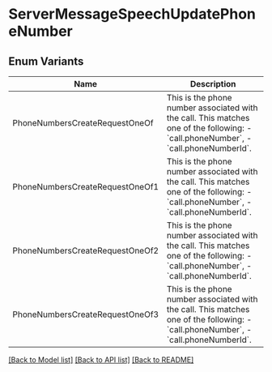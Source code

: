 # ServerMessageSpeechUpdatePhoneNumber

## Enum Variants

| Name | Description |
|---- | -----|
| PhoneNumbersCreateRequestOneOf | This is the phone number associated with the call.  This matches one of the following: - &#x60;call.phoneNumber&#x60;, - &#x60;call.phoneNumberId&#x60;. |
| PhoneNumbersCreateRequestOneOf1 | This is the phone number associated with the call.  This matches one of the following: - &#x60;call.phoneNumber&#x60;, - &#x60;call.phoneNumberId&#x60;. |
| PhoneNumbersCreateRequestOneOf2 | This is the phone number associated with the call.  This matches one of the following: - &#x60;call.phoneNumber&#x60;, - &#x60;call.phoneNumberId&#x60;. |
| PhoneNumbersCreateRequestOneOf3 | This is the phone number associated with the call.  This matches one of the following: - &#x60;call.phoneNumber&#x60;, - &#x60;call.phoneNumberId&#x60;. |

[[Back to Model list]](../README.md#documentation-for-models) [[Back to API list]](../README.md#documentation-for-api-endpoints) [[Back to README]](../README.md)



